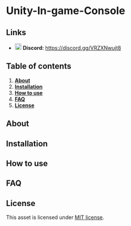 # Unity-In-game-Console

## Links

- <img src="https://static-00.iconduck.com/assets.00/discord-icon-2048x2048-o5mluhz2.png" width="18px"> **Discord:** https://discord.gg/VRZXNwujt8

## Table of contents

1. **[About](#about)**
2. **[Installation](#installation)**
3. **[How to use](#how-to-use)**
4. **[FAQ](#faq)**
5. **[License](#license)**

## About

## Installation

## How to use

## FAQ

## License

This asset is licensed under [MIT license](https://github.com/barryyip0625/Unity-In-game-Console/blob/main/LICENSE.md).